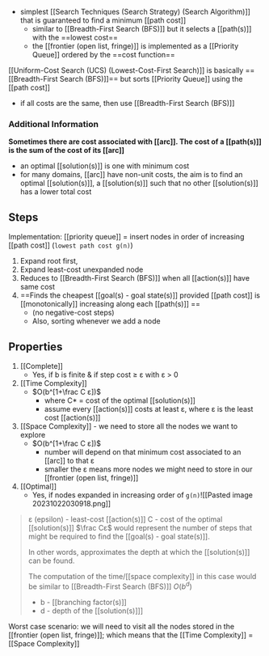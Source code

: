 - simplest [[Search Techniques (Search Strategy) (Search Algorithm)]] that is guaranteed to find a minimum [[path cost]]
	- similar to [[Breadth-First Search (BFS)]] but it selects a [[path(s)]] with the ==lowest cost==
	- the [[frontier (open list, fringe)]] is implemented as a [[Priority Queue]] ordered by the ==cost function==

[[Uniform-Cost Search (UCS) (Lowest-Cost-First Search)]] is basically ==[[Breadth-First Search (BFS)]]== but sorts [[Priority Queue]] using the [[path cost]]
- if all costs are the same, then use [[Breadth-First Search (BFS)]]

### Additional Information
**Sometimes there are cost associated with [[arc]]. The cost of a [[path(s)]] is the sum of the cost of its [[arc]]**
- an optimal [[solution(s)]] is one with minimum cost
- for many domains, [[arc]] have non-unit costs, the aim is to find an optimal [[solution(s)]], a [[solution(s)]] such that no other [[solution(s)]] has a lower total cost
## Steps
 Implementation: [[priority queue]] = insert nodes in order of increasing [[path cost]]
	(`lowest path cost g(n)`)
1. Expand root first, 
2. Expand least-cost unexpanded node
3. Reduces to [[Breadth-First Search (BFS)]] when all [[action(s)]] have same cost
4. ==Finds the cheapest [[goal(s) - goal state(s)]] provided [[path cost]] is [[monotonically]] increasing along each [[path(s)]] ==
	- (no negative-cost steps)
	- Also, sorting whenever we add a node

## Properties
1. [[Complete]]
	- Yes, if b is finite & if step cost ≥ ε with ε > 0
2. [[Time Complexity]]
	- $O(b^[1+\frac C ε])$ 
		- where C* = cost of the optimal [[solution(s)]]
		- assume every [[action(s)]] costs at least ε, where ε is the least cost [[action(s)]]
3. [[Space Complexity]] - we need to store all the nodes we want to explore
	-  $O(b^[1+\frac C ε])$
		- number will depend on that minimum cost associated to an [[arc]] to that ε
		- smaller the ε means more nodes we might need to store in our [[frontier (open list, fringe)]]
4. [[Optimal]]
	- Yes, if nodes expanded in increasing order of `g(n)`![[Pasted image 20231022030918.png]]
> ε (epsilon) - least-cost [[action(s)]] 
> C - cost of the optimal [[solution(s)]]
> $\frac Cε$ would represent the number of steps that might be required to find the [[goal(s) - goal state(s)]]. 
> 
> In other words, approximates the depth at which the [[solution(s)]] can be found. 
> 
> The computation of the time/[[space complexity]] in this case would be similar to [[Breadth-First Search (BFS)]] $O(b^d)$ 
> - b - [[branching factor(s)]]
> - d - depth of the [[solution(s)]]]

Worst case scenario: we will need to visit all the nodes stored in the [[frontier (open list, fringe)]]; which means that the [[Time Complexity]] = [[Space Complexity]]
